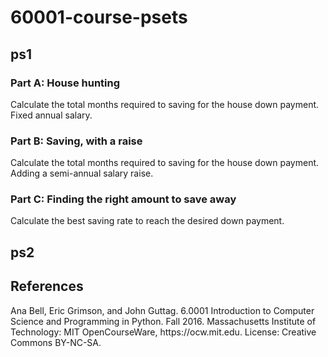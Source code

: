 # 60001-course-psets

## ps1

### Part A: House hunting

Calculate the total months required to saving for the house down payment.
Fixed annual salary.

### Part B: Saving, with a raise

Calculate the total months required to saving for the house down payment.
Adding a semi-annual salary raise.

### Part C: Finding the right amount to save away

Calculate the best saving rate to reach the desired down payment.

## ps2



## References

<div id="refs">Ana Bell, Eric Grimson, and John Guttag. 6.0001 Introduction to Computer Science and Programming in Python. Fall 2016. Massachusetts Institute of Technology: MIT OpenCourseWare, https://ocw.mit.edu. License: Creative Commons BY-NC-SA.</div>
